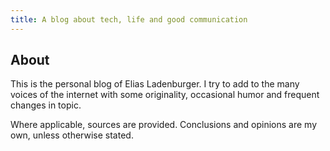 ```yaml
---
title: A blog about tech, life and good communication
---
```


## About
This is the personal blog of Elias Ladenburger. I try to add to the many voices of the internet with some originality, occasional humor and frequent changes in topic.

Where applicable, sources are provided. Conclusions and opinions are my own, unless otherwise stated. 
